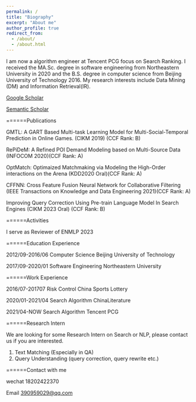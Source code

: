 ```yaml
---
permalink: /
title: "Biography"
excerpt: "About me"
author_profile: true
redirect_from: 
  - /about/
  - /about.html
---
```


I am now a algorithm engineer at Tencent PCG focus on Search Ranking. I received the MA.Sc. degree in software engineering from Northeastern University in 2020 and the B.S. degree in computer science from Beijing University of Technology 2016. My research interests include Data Mining (DM) and Information Retrieval(IR).


[Google Scholar](https://scholar.google.com/citations?hl=zh-CN&user=0DRNbaIAAAAJ)

[Semantic Scholar](https://www.semanticscholar.org/author/Dezhi-Ye/15117028)

======Publications

GMTL: A GART Based Multi-task Learning Model for Multi-Social-Temporal Prediction in Online Games.  (CIKM 2019) (CCF Rank: B)

RePiDeM: A Refined POI Demand Modeling based on Multi-Source Data (INFOCOM 2020)(CCF Rank: A)

OptMatch: Optimaized Matchmaking via Modeling the High-Order interactions on the Arena (KDD2020 Oral)(CCF Rank: A)

CFFNN: Cross Feature Fusion Neural Network for Collaborative Filtering (IEEE Transactions on Knowledge and Data Engineering 2021)(CCF Rank: A)

Improving Query Correction Using Pre-train Language Model In Search Engines (CIKM 2023 Oral) (CCF Rank: B)


======Activities

I serve as Reviewer of ENMLP 2023


======Education Experience

2012/09-2016/06  Computer Science      Beijing University of Technology  

2017/09-2020/01  Software Engineering    Northeastern University


======Work Experience

2016/07-201707         Risk Control         China Sports Lottery

2020/01-2021/04       Search Algorithm      ChinaLiterature

2021/04-NOW        Search Algorithm      Tencent PCG

======Research Intern

We are looking for some Research Intern on Search or NLP, please contact us if you are interested.

1. Text Matching (Especially in QA)
2. Query Understanding (query correction, query rewrite etc.)


======Contact with me

wechat  18202422370

Email 390959029@qq.com
